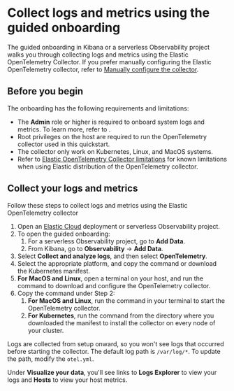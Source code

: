 # Collect logs and metrics using the guided onboarding
The guided onboarding in Kibana or a serverless Observability project walks you through collecting logs and metrics using the Elastic OpenTelemetry Collector.
If you prefer manually configuring the Elastic OpenTelemetry collector, refer to [Manually configure the collector](docs/manual-configuration.md).

## Before you begin
The onboarding has the following requirements and limitations:

- The **Admin** role or higher is required to onboard system logs and metrics. To learn more, refer to <DocLink slug="/serverless/general/assign-user-roles" />.
- Root privileges on the host are required to run the OpenTelemetry collector used in this quickstart.
- The collector only work on Kubernetes, Linux, and MacOS systems.
- Refer to [Elastic OpenTelemetry Collector limitations](collector-limitations.md) for known limitations when using Elastic distribution of the OpenTelemetry collector.

## Collect your logs and metrics

Follow these steps to collect logs and metrics using the Elastic OpenTelemetry collector

1. Open an [Elastic Cloud](cloud.elastic.co) deployment or serverless Observability project.
1. To open the guided onboarding:
   1. For a serverless Observability project, go to **Add Data**.
   1. From Kibana, go to **Observability** → **Add Data**.
1. Select **Collect and analyze logs**, and then select **OpenTelemetry**.
1. Select the appropriate platform, and copy the command or download the Kubernetes manifest.
1. **For MacOS and Linux**, open a terminal on your host, and run the command to download and configure the OpenTelemetry collector.
1. Copy the command under Step 2:
   1. **For MacOS and Linux**, run the command in your terminal to start the OpenTelemetry collector.
   1. **For Kubernetes**, run the command from the directory where you downloaded the manifest to install the collector on every node of your cluster.

Logs are collected from setup onward, so you won't see logs that occurred before starting the collector.
The default log path is `/var/log/*`. To update the path, modify the `otel.yml`.

Under **Visualize your data**, you'll see links to **Logs Explorer** to view your logs and **Hosts** to view your host metrics.
